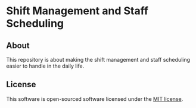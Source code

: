 # Shift Management and Staff Scheduling

## About

This repository is about making the shift management and staff scheduling easier to handle in the daily life. 

## License

This software is open-sourced software licensed under the [MIT license](https://opensource.org/licenses/MIT).
